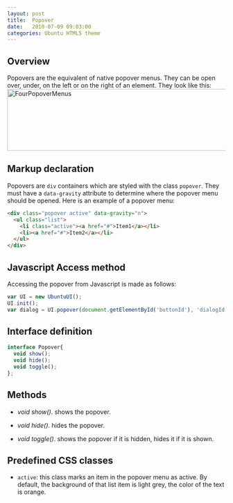 ```yaml
---
layout: post
title:  Popover
date:   2010-07-09 09:03:00
categories: Ubuntu HTML5 theme
---
```


<h2>Overview</h2>
Popovers are the equivalent of native popover menus. They can be open over, under, on the left or on the right of an element. They look like this:
<a href="{{ site.baseurl }}/wp-content/uploads/FourPopoverMenus.png"><img src="{{ site.baseurl }}/wp-content/uploads/FourPopoverMenus.png" alt="FourPopoverMenus" width="583" height="142" class="alignnone size-full wp-image-1122" /></a>

<h2>Markup declaration</h2>
Popovers are <code>div</code> containers which are styled with the class <code>popover</code>. They must have a <code>data-gravity</code> attribute to determine where the popover menu should be opened. Here is an example of a popover menu:

```html
<div class="popover active" data-gravity="n">
  <ul class="list">
    <li class="active"><a href="#">Item1</a></li>
    <li><a href="#">Item2</a></li>
  </ul>
</div>
```

<h2>Javascript Access method</h2>

Accessing the popover from Javascript is made as follows:

```javascript
var UI = new UbuntuUI();
UI.init();
var dialog = UI.popover(document.getElementById('buttonId'), 'dialogId');
```


<h2>Interface definition</h2>

```javascript
interface Popover{
  void show();
  void hide();
  void toggle();
};
```


<h2>Methods</h2>

* _void show()_. shows the popover.

* _void hide()_. hides the popover.

* _void toggle()_. shows the popover if it is hidden, hides it if it is shown.


<h2>Predefined CSS classes</h2>

* <code>active</code>: this class marks an item in the popover menu as active. By default, the background of that list item is light grey, the color of the text is orange.
